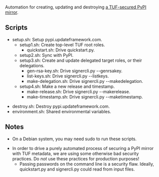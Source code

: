 Automation for creating, updating and destroying [a TUF-secured PyPI
mirror](https://github.com/dachshund/pip/wiki/PyPI-over-TUF).

## Scripts

+ setup.sh: Setup pypi.updateframework.com.
    + setup1.sh: Create top-level TUF root roles.
        - quickstart.sh: Drive quickstart.py.
    - setup2.sh: Sync with PyPI.
    + setup3.sh: Create and update delegated target roles, or their delegations.
        - gen-rsa-key.sh: Drive signercli.py --genrsakey.
        - list-keys.sh: Drive signercli.py --listkeys.
        - make-delegation.sh: Drive signercli.py --makedelegation.
    + setup4.sh: Make a new release and timestamp.
        - make-release.sh: Drive signercli.py --makerelease.
        - make-timestamp.sh: Drive signercli.py --maketimestamp.
- destroy.sh: Destroy pypi.updateframework.com.
- environment.sh: Shared environmental variables.

## Notes

- On a Debian system, you may need sudo to run these scripts.
+ In order to drive a purely automated process of securing a PyPI mirror with
  TUF metadata, we are using some otherwise bad security practices. Do *not*
  use these practices for production purposes!
    - Passing passwords on the command line is a security flaw. Ideally,
      quickstart.py and signercli.py could read from input files. 
